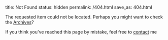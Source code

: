 title: Not Found
status: hidden
permalink: /404.html
save_as: 404.html

The requested item could not be located. Perhaps you might want to
check the [Archives](/archives.html)?

If you think you've reached this page by mistake, feel free to
[contact](/pages/contact.html) me
